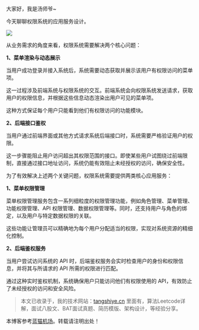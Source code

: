 
大家好，我是汤师爷\~


今天聊聊权限系统的应用服务设计。


![](https://img2024.cnblogs.com/other/2625446/202411/2625446-20241113195932246-257002628.png)


从业务需求的角度来看，权限系统需要解决两个核心问题：


**1、菜单渲染与动态展示**


当用户成功登录并接入系统后，系统需要动态获取并展示该用户有权限访问的菜单项。


这一过程涉及前端系统与权限系统的交互。前端系统会向权限系统发送请求，获取用户的权限信息，并根据这些信息动态渲染出用户可见的菜单项。


这种方式保证每个用户只能看到他们有权限访问的功能模块。


**2、后端接口鉴权**


当用户通过前端界面或其他方式请求系统后端接口时，系统需要严格验证用户的权限。


这一步骤能阻止用户访问超出其权限范围的接口。即使某些用户试图绕过前端限制，直接通过接口地址访问，系统仍能有效阻止未经授权的访问，确保安全性。


为了有效解决上述两个关键问题，权限系统需要提供两类核心应用服务：


**1、菜单权限管理**


菜单权限管理服务包含一系列细粒度的权限管理功能，例如角色管理、菜单管理、功能权限管理、API 权限管理、数据权限管理等。同时，还支持用户与角色的绑定，以及用户与特定数据权限的关联。


这些功能让管理员可以精确地为每个用户分配适当的权限，实现对系统资源的精细化控制。


**2、后端鉴权服务**


当用户尝试访问系统的 API 时，后端鉴权服务会实时检查用户的身份和权限信息，并将其与所请求的 API 所需的权限进行匹配。


通过这种实时鉴权机制，系统确保用户只能访问他们有权限使用的 API，有效防止了未经授权的访问和安全风险。



> 本文已收录于，我的技术网站：[tangshiye.cn](https://github.com) 里面有，算法Leetcode详解，面试八股文、BAT面试真题、简历模版、架构设计，等经验分享。


 本博客参考[蓝猫机场](https://fenfang.org)。转载请注明出处！
